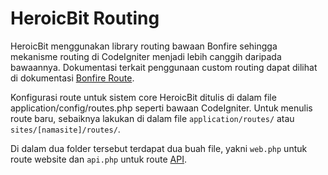 # HeroicBit Routing

HeroicBit menggunakan library routing bawaan Bonfire sehingga mekanisme routing di CodeIgniter menjadi lebih canggih daripada bawaannya. Dokumentasi terkait penggunaan custom routing dapat dilihat di dokumentasi [Bonfire Route](http://cibonfire.com/docs/developer/routes).

Konfigurasi route untuk sistem core HeroicBit ditulis di dalam file application/config/routes.php seperti bawaan CodeIgniter. Untuk menulis route baru, sebaiknya lakukan di dalam file `application/routes/` atau `sites/[namasite]/routes/`.

Di dalam dua folder tersebut terdapat dua buah file, yakni `web.php` untuk route website dan `api.php` untuk route [API](REST-API.md).